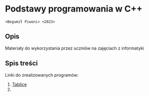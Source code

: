 # Podstawy programowania w C++

`<Bogumił Piwoni> <2023>`

## Opis

Materiały do wykorzystania przez uczniów na zajęciach z informatyki

## Spis treści

Linki do zrealizowanych programów:

1. [Tablice](https://github.com/Bpiwoni/C-/blob/main/Tablice)
2. []()
